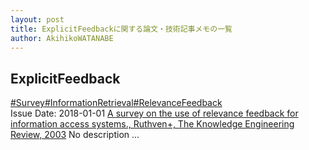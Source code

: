 ```yaml
---
layout: post
title: ExplicitFeedbackに関する論文・技術記事メモの一覧
author: AkihikoWATANABE
---
```

## ExplicitFeedback
<div class="visible-content">
<a class="button" href="articles/Survey.html">#Survey</a><a class="button" href="articles/InformationRetrieval.html">#InformationRetrieval</a><a class="button" href="articles/RelevanceFeedback.html">#RelevanceFeedback</a><br><span class="issue_date">Issue Date: 2018-01-01</span>
<a href="https://github.com/AkihikoWatanabe/paper_notes/issues/204">A survey on the use of relevance feedback for information access systems., Ruthven+, The Knowledge Engineering Review, 2003</a>
<span class="snippet">No description ...</span>
</div>
